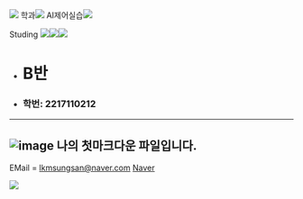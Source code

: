 <img src="https://capsule-render.vercel.app/api?type=waving&color=auto&height=300&section=header&text=KyeongMyeong%20Lee&fontSize=90" />
학과<img src="https://img.shields.io/badge/SmartFactory-007396 style=flat&logo=Java&logoColor=white"/> 
AI제어실습<img src="https://img.shields.io/badge/선형동교수님-3776AB style=social&logo=Python&logoColor=black"/>

Studing <img src="https://img.shields.io/badge/Python-3776AB?style=for-the-badge&logo=Python&logoColor=white"><img src="https://img.shields.io/badge/Visual Studio Code-007ACC?style=for-the-badge&logo=Visual Studio Code&logoColor=white"><img src="https://img.shields.io/badge/C-A8B9CC?style=for-the-badge&logo=C&logoColor=Black">

+ # B반
- ### 학번: 2217110212
-------------






![image](https://user-images.githubusercontent.com/111823019/194746549-112c8c12-4da3-44a5-b65a-1974b0aed5a9.png)
나의 첫마크다운 파일입니다.
-------------
EMail = lkmsungsan@naver.com
[Naver](https://naver.com, "naver link")




<img src="https://capsule-render.vercel.app/api?type=Soft&color=auto&height=300&section=footer&text=MARK%20DOWN&fontSize=90" />
